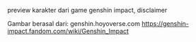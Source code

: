 preview karakter dari game genshin impact, 
disclaimer

Gambar berasal dari:
genshin.hoyoverse.com
https://genshin-impact.fandom.com/wiki/Genshin_Impact
